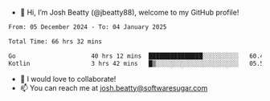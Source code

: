 - 👋 Hi, I’m Josh Beatty (@jbeatty88), welcome to my GitHub profile!

<!--START_SECTION:waka-->

```txt
From: 05 December 2024 - To: 04 January 2025

Total Time: 66 hrs 32 mins

Go                     40 hrs 12 mins  ███████████████░░░░░░░░░░   60.44 %
Kotlin                 3 hrs 42 mins   █▒░░░░░░░░░░░░░░░░░░░░░░░   05.56 %
```

<!--END_SECTION:waka-->

- 💞️ I would love to collaborate!
- 📫 You can reach me at josh.beatty@softwaresugar.com

<!---
jbeatty88/jbeatty88 is a ✨ special ✨ repository because its `README.md` (this file) appears on your GitHub profile.
You can click the Preview link to take a look at your changes.
--->
